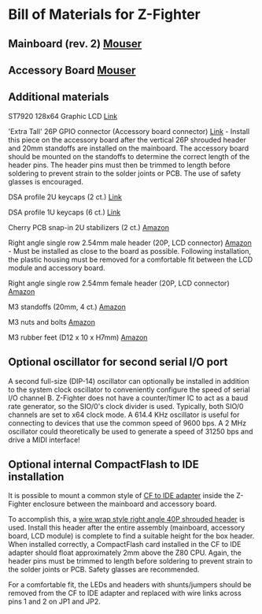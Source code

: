 
# Bill of Materials for Z-Fighter

## Mainboard (rev. 2) [Mouser](https://www.mouser.com/ProjectManager/ProjectDetail.aspx?AccessID=55fcf50861)

## Accessory Board [Mouser](https://www.mouser.com/ProjectManager/ProjectDetail.aspx?AccessID=e552b3f8e6)

## Additional materials

ST7920 128x64 Graphic LCD [Link](https://www.buydisplay.com/3-3v-5v-graphic-display-128x64-serial-lcd-display-st7920)

'Extra Tall' 26P GPIO connector (Accessory board connector) [Link](https://thepihut.com/products/extra-tall-gpio-connector-for-the-raspberry-pi) - Install this piece on the accessory board after the vertical 26P shrouded header and 20mm standoffs are installed on the mainboard. The accessory board should be mounted on the standoffs to determine the correct length of the header pins. The header pins must then be trimmed to length before soldering to prevent strain to the solder joints or PCB. The use of safety glasses is encouraged.

DSA profile 2U keycaps (2 ct.) [Link](https://pimpmykeyboard.com/dsa-2-space-pack-of-4/)

DSA profile 1U keycaps (6 ct.) [Link](https://pimpmykeyboard.com/dsa-1-space-pack-of-10/)

Cherry PCB snap-in 2U stabilizers (2 ct.) [Amazon](https://www.amazon.com/dp/B085T8QZJC/ref=cm_sw_r_tw_dp_V3VNQRQ0CPQBPXNV3A6B?_encoding=UTF8&psc=1)

Right angle single row 2.54mm male header (20P, LCD connector) [Amazon](https://www.amazon.com/dp/B01461DQ6S/ref=cm_sw_r_tw_dp_GKV8K1RT5GKDB1A8GHAV) - Must be installed as close to the board as possible. Following installation, the plastic housing must be removed for a comfortable fit between the LCD module and accessory board.

Right angle single row 2.54mm female header (20P, LCD connector) [Amazon](https://www.amazon.com/dp/B07P1R9CGT/ref=cm_sw_r_tw_dp_7SZQVEK1GGS1AR1WVH0K?_encoding=UTF8&psc=1)

M3 standoffs (20mm, 4 ct.) [Amazon](https://www.amazon.com/dp/B07PK23VC4/ref=cm_sw_r_tw_dp_NGRJ3TRHWGEE7J0RGDNS?_encoding=UTF8&psc=1)

M3 nuts and bolts [Amazon](https://www.amazon.com/dp/B078V3YCF6/ref=cm_sw_r_tw_dp_TQ4HJWWVDEA1XZR15HDK?_encoding=UTF8&psc=1)

M3 rubber feet (D12 x 10 x H7mm) [Amazon](https://www.amazon.com/dp/B07LF1J7ZB/ref=cm_sw_r_tw_dp_JDTK9C1A8TC8FPBZZV7F?_encoding=UTF8&psc=1)

## Optional oscillator for second serial I/O port

A second full-size (DIP-14) oscillator can optionally be installed in addition to the system clock oscillator to conveniently configure the speed of serial I/O channel B. Z-Fighter does not have a counter/timer IC to act as a baud rate generator, so the SIO/0's clock divider is used. Typically, both SIO/0 channels are set to x64 clock mode. A 614.4 KHz oscillator is useful for connecting to devices that use the common speed of 9600 bps. A 2 MHz oscillator could theoretically be used to generate a speed of 31250 bps and drive a MIDI interface!

## Optional internal CompactFlash to IDE installation

It is possible to mount a common style of [CF to IDE adapter](https://www.amazon.com/dp/B081336VP9/ref=cm_sw_r_tw_dp_JFMTNXX912AVZNW4FQQ4) inside the Z-Fighter enclosure between the mainboard and accessory board.

To accomplish this, a [wire wrap style right angle 40P shrouded header](https://www.mouser.com/ProductDetail/?qs=n1d6TrdN4SAGWp%252BEF8S8fg%3D%3D) is used. Install this header after the entire assembly (mainboard, accessory board, LCD module) is complete to find a suitable height for the box header. When installed correctly, a CompactFlash card installed in the CF to IDE adapter should float approximately 2mm above the Z80 CPU. Again, the header pins must be trimmed to length before soldering to prevent strain to the solder joints or PCB. Safety glasses are recommended.

 For a comfortable fit, the LEDs and headers with shunts/jumpers should be removed from the CF to IDE adapter and replaced with wire links across pins 1 and 2 on JP1 and JP2.
